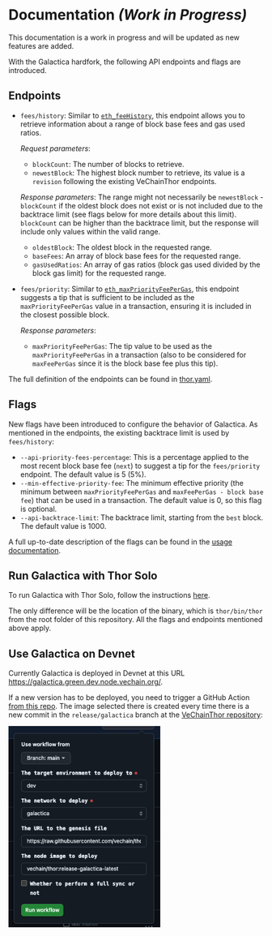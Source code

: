 # Documentation *(Work in Progress)*

This documentation is a work in progress and will be updated as new features are added.

With the Galactica hardfork, the following API endpoints and flags are introduced.

## Endpoints

- `fees/history`: Similar to [`eth_feeHistory`](https://docs.metamask.io/services/reference/ethereum/json-rpc-methods/eth_feehistory/), this endpoint allows you to retrieve information about a range of block base fees and gas used ratios.

    _Request parameters_:

    - `blockCount`: The number of blocks to retrieve.
    - `newestBlock`: The highest block number to retrieve, its value is a `revision` following the existing VeChainThor endpoints.

    _Response parameters_:
    The range might not necessarily be `newestBlock` - `blockCount` if the oldest block does not exist or is not included due to the backtrace limit (see flags below for more details about this limit). `blockCount` can be higher than the backtrace limit, but the response will include only values within the valid range.

    - `oldestBlock`: The oldest block in the requested range.
    - `baseFees`: An array of block base fees for the requested range.
    - `gasUsedRatios`: An array of gas ratios (block gas used divided by the block gas limit) for the requested range.

- `fees/priority`: Similar to [`eth_maxPriorityFeePerGas`](https://docs.metamask.io/services/reference/ethereum/json-rpc-methods/eth_maxpriorityfeepergas/), this endpoint suggests a tip that is sufficient to be included as the `maxPriorityFeePerGas` value in a transaction, ensuring it is included in the closest possible block.

    _Response parameters_:
    - `maxPriorityFeePerGas`: The tip value to be used as the `maxPriorityFeePerGas` in a transaction (also to be considered for `maxFeePerGas` since it is the block base fee plus this tip).

The full definition of the endpoints can be found in [thor.yaml](../../thor/api/doc/thor.yaml).

## Flags

New flags have been introduced to configure the behavior of Galactica. As mentioned in the endpoints, the existing backtrace limit is used by `fees/history`:

- `--api-priority-fees-percentage`: This is a percentage applied to the most recent block base fee (`next`) to suggest a tip for the `fees/priority` endpoint. The default value is 5 (5%).
- `--min-effective-priority-fee`: The minimum effective priority (the minimum between `maxPriorityFeePerGas` and `maxFeePerGas - block base fee`) that can be used in a transaction. The default value is 0, so this flag is optional.
- `--api-backtrace-limit`: The backtrace limit, starting from the `best` block. The default value is 1000.

A full up-to-date description of the flags can be found in the [usage documentation](../../thor/docs/usage.md#command-line-options).

## Run Galactica with Thor Solo

To run Galactica with Thor Solo, follow the instructions [here](../../thor/docs/usage.md#thor-solo).

The only difference will be the location of the binary, which is `thor/bin/thor` from the root folder of this repository. All the flags and endpoints mentioned above apply.


## Use Galactica on Devnet

Currently Galactica is deployed in Devnet at this URL https://galactica.green.dev.node.vechain.org/.

If a new version has to be deployed, you need to trigger a GitHub Action [from this repo](https://github.com/vechain/node-hosting/actions/workflows/deploy.yml). The image selected there is created every time there is a new commit in the `release/galactica` branch at the [VeChainThor repository](https://github.com/vechain/thor/tree/release/galactica):

   <img src="devnet-gha.png" alt="Faucet Api Call" style="width: 60%; max-width: 300px;">